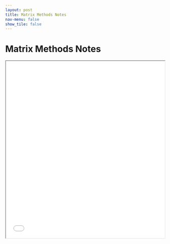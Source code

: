 ```yaml
---
layout: post
title: Matrix Methods Notes
nav-menu: false
show_tile: false
---
```



# Matrix Methods Notes

<iframe src="/college/notes/MatrixMethods/MatrixMethodsNotes.pdf"
        style="width: 100%; height: 40em;">
</iframe>

